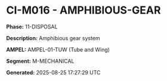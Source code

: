 # CI-M016 - AMPHIBIOUS-GEAR

**Phase:** 11-DISPOSAL

**Description:** Amphibious gear system

**AMPEL:** AMPEL-01-TUW (Tube and Wing)

**Segment:** M-MECHANICAL

**Generated:** 2025-08-25 17:27:29 UTC

